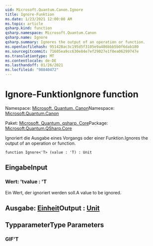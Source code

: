 ```yaml
---
uid: Microsoft.Quantum.Canon.Ignore
title: Ignore-Funktion
ms.date: 1/23/2021 12:00:00 AM
ms.topic: article
qsharp.kind: function
qsharp.namespace: Microsoft.Quantum.Canon
qsharp.name: Ignore
qsharp.summary: Ignores the output of an operation or function.
ms.openlocfilehash: 951428ac3c195d5f3105e9a486bbb5b0f6dab180
ms.sourcegitcommit: 71605ea9cc630e84e7ef29027e1f0ea06299747e
ms.translationtype: MT
ms.contentlocale: de-DE
ms.lasthandoff: 01/26/2021
ms.locfileid: "98840472"
---
```

# <a name="ignore-function"></a><span data-ttu-id="0ad63-102">Ignore-Funktion</span><span class="sxs-lookup"><span data-stu-id="0ad63-102">Ignore function</span></span>

<span data-ttu-id="0ad63-103">Namespace: [Microsoft. Quantum. Canon](xref:Microsoft.Quantum.Canon)</span><span class="sxs-lookup"><span data-stu-id="0ad63-103">Namespace: [Microsoft.Quantum.Canon](xref:Microsoft.Quantum.Canon)</span></span>

<span data-ttu-id="0ad63-104">Paket: [Microsoft. Quantum. qsharp. Core](https://nuget.org/packages/Microsoft.Quantum.QSharp.Core)</span><span class="sxs-lookup"><span data-stu-id="0ad63-104">Package: [Microsoft.Quantum.QSharp.Core](https://nuget.org/packages/Microsoft.Quantum.QSharp.Core)</span></span>


<span data-ttu-id="0ad63-105">Ignoriert die Ausgabe eines Vorgangs oder einer Funktion.</span><span class="sxs-lookup"><span data-stu-id="0ad63-105">Ignores the output of an operation or function.</span></span>

```qsharp
function Ignore<'T> (value : 'T) : Unit
```


## <a name="input"></a><span data-ttu-id="0ad63-106">Eingabe</span><span class="sxs-lookup"><span data-stu-id="0ad63-106">Input</span></span>

### <a name="value--t"></a><span data-ttu-id="0ad63-107">Wert: 't</span><span class="sxs-lookup"><span data-stu-id="0ad63-107">value : 'T</span></span>

<span data-ttu-id="0ad63-108">Ein Wert, der ignoriert werden soll.</span><span class="sxs-lookup"><span data-stu-id="0ad63-108">A value to be ignored.</span></span>



## <a name="output--unit"></a><span data-ttu-id="0ad63-109">Ausgabe: [Einheit](xref:microsoft.quantum.lang-ref.unit)</span><span class="sxs-lookup"><span data-stu-id="0ad63-109">Output : [Unit](xref:microsoft.quantum.lang-ref.unit)</span></span>



## <a name="type-parameters"></a><span data-ttu-id="0ad63-110">Typparameter</span><span class="sxs-lookup"><span data-stu-id="0ad63-110">Type Parameters</span></span>

### <a name="t"></a><span data-ttu-id="0ad63-111">GIF</span><span class="sxs-lookup"><span data-stu-id="0ad63-111">'T</span></span>

